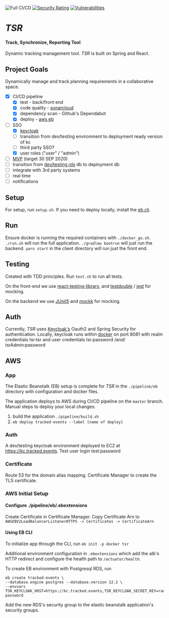 ![Full CI/CD](https://github.com/gorhack/tsr/workflows/Full%20CI/CD/badge.svg)
[![Security Rating](https://sonarcloud.io/api/project_badges/measure?project=gorhack_tsr&metric=security_rating)](https://sonarcloud.io/dashboard?id=gorhack_tsr)
[![Vulnerabilities](https://sonarcloud.io/api/project_badges/measure?project=gorhack_tsr&metric=vulnerabilities)](https://sonarcloud.io/dashboard?id=gorhack_tsr)


# _TSR_
#### Track, Synchronize, Reporting Tool
Dynamic tracking management tool. _TSR_ is built on Spring and React.

## Project Goals
Dynamically manage and track planning requirements in a collaborative space.
- [x] CI/CD pipeline
    - [x] test - back/front end
    - [x] code quality - [sonarcloud](https://sonarcloud.io/dashboard?id=gorhack_tsr)
    - [x] dependency scan - Github's Dependabot
    - [x] deploy - [aws eb](https://tracked.events)
- [ ] SSO
    - [x] [keycloak](http://alcesleo.github.io/2020/01/30/setting-up-keycloak-on-aws/)
    - [ ] transition from dev/testing environment to deployment ready version of kc
    - [ ] third party SSO?
    - [x] user roles ("user" / "admin")
- [ ] [MVP](https://github.com/gorhack/tsr/projects/2) (target 30 SEP 2020)
- [ ] transition from [dev/testing rds](https://docs.aws.amazon.com/elasticbeanstalk/latest/dg/using-features.managing.db.html?icmpid=docs_elasticbeanstalk_console)
db to deployment db
- [ ] integrate with 3rd party systems
- [ ] real time
- [ ] notifications

## Setup
For setup, run `setup.sh`. If you need to deploy locally, install the [eb cli](https://docs.aws.amazon.com/elasticbeanstalk/latest/dg/eb-cli3-install.html).

## Run
Ensure docker is running the required containers with `./docker_go.sh`. `./run.sh` will run the full application.
`./gradlew bootrun` will just run the backend. `yarn start` in the client directory will run just the front end.

## Testing
Created with TDD principles. Run `test.sh` to run all tests.

On the front-end we use [react-testing-library](https://testing-library.com/docs/react-testing-library/intro), and
[testdouble](https://github.com/testdouble/testdouble.js) / [jest](https://jestjs.io) for mocking.

On the backend we use [JUnit5](https://junit.org/junit5/docs/current/user-guide/) and [mockk](https://mockk.io) for
mocking.

## Auth
Currently, _TSR_ uses [Keycloak's](https://www.keycloak.org) Oauth2 and Spring Security for authentication. Locally,
keycloak runs within [docker](https://hub.docker.com/repository/docker/g0rak/tsr-keycloak) on port 8081 with realm
credentials tsr:tsr and user credentials tsr:password /and/ tsrAdmin:password

## AWS
### App
The Elastic Beanstalk (EB) setup is complete for _TSR_ in the `./pipeline/eb` directory with configuration and docker
files.

The application deploys to AWS during CI/CD pipeline on the `master` branch. Manual steps to deploy your
local changes:
1. build the application `./pipeline/build.sh`
1. `eb deploy tracked-events --label [name of deploy]`

### Auth
A dev/testing keycloak environment deployed to EC2 at https://kc.tracked.events. Test user login test:password

### Certificate
Route 53 for the domain alias mapping. Certificate Manager to create the TLS certificate.

### AWS Initial Setup

#### Configure ./pipeline/eb/.ebextensions

Create Certificate in Certificate Manager. Copy Certificate Arn to `AWSEBV2LoadBalancerListenerHTTPS -> Certificates ->
CertificateArn`

#### Using EB CLI
To initialize app through the CLI, run `eb init -p docker tsr`

Additional environment configuration in `.ebextensions` which add the alb's HTTP redirect and configure the health path
to `/actuator/health`.

To create EB environment with Postgresql RDS, run
```
eb create tracked-events \
--database.engine postgres --database.version 12.2 \
--envvars TSR_KEYCLOAK_HOST=https://kc.tracked.events,TSR_KEYCLOAK_SECRET_KEY=random-password
```

Add the new RDS's security group to the elastic beanstalk application's security groups.